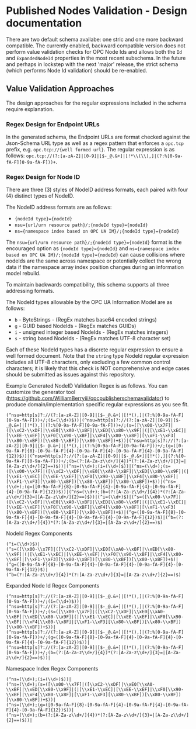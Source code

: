 # Published Nodes Validation - Design documentation

There are two default schema availabe: one stric and one more backward compatible. The currently enabled, 
backward compatible version does not perform value validation checks for OPC Node Ids and allows both 
the `Id` and `ExpandedNodeId` properties in the most recent subschema. In the future and perhaps in lockstep
with the next 'major' release, the strict schema (which performs Node Id validation) should be re-enabled.

## Value Validation Approaches

The design approaches for the regular expressions included in the schema require explanation. 

### Regex Design for Endpoint URLs

In the generated schema, the Endpoint URLs are format checked against the Json-Schema URL
type as well as a regex pattern that enforces a `opc.tcp` prefix, e.g. `opc.tcp://{well formed url}`.
The regular expression is as follows: `opc.tcp://(?:[a-zA-Z]|[0-9]|[$-_@.&+]|[!*\\(\\),]|(?:%[0-9a-fA-F][0-9a-fA-F]))+`.

### Regex Design for Node ID

There are three (3) styles of NodeID address formats, each paired with four (4) distinct types
of NodeID.

The NodeID address formats are as follows:

- `{nodeId type}={nodeId}`
- `nsu={url/urn resource path}/;{nodeId type}={nodeId}`
- `ns={namespace index based on OPC UA IM}/;{nodeId type}={nodeId}`

The `nsu={url/urn resource path}/;{nodeId type}={nodeId}` format is the encouraged option as
`{nodeId type}={nodeId}` and `ns={namespace index based on OPC UA IM}/;{nodeId type}={nodeId}`
can cause collisions where nodeIds are the same across namespace or potentially collect the
wrong data if the namespace array index position changes during an information model rebuild.

To maintain backwards compatibility, this schema supports all three addressing formats.

The NodeId types allowable by the OPC UA Information Model are as follows:

- `b` - ByteStrings - (RegEx matches base64 encoded strings)
- `g` - GUID based NodeIds - (RegEx matches GUIDs)
- `i` - unsigned integer based NodeIds - (RegEx matches integers)
- `s` - string based NodeIds -  (RegEx matches UTF-8 character set)

Each of these NodeId types has a discrete regular expression to ensure a well formed document.
Note that the `string` type NodeId regular expression includes all UTF-8 characters, only
excluding a few common control characters; it is likely that this check is NOT comprehensive
and edge cases should be submitted as issues against this repository.

Example Generated NodeID Validation Regex is as follows. You can customize the generator tool
(https://github.com/WilliamBerryiii/opcpublisherschemavalidator)
to produce domain/implementation specific regular expressions as you see fit.

```text
(^nsu=http[s]?://(?:[a-zA-Z]|[0-9]|[$-_@.&+]|[!*(),]|(?:%[0-9a-fA-F][0-9a-fA-F]))+/;(i=(\\d+)$))|(^nsu=http[s]?://(?:[a-zA-Z]|[0-9]|[$-_@.&+]|[!*(),]|(?:%[0-9a-fA-F][0-9a-fA-F]))+/;(s=([\\x00-\\x7F]|([\\xC2-\\xDF]|\\xE0[\\xA0-\\xBF]|\\xED[\\x80-\\x9F]|(|[\\xE1-\\xEC]|[\\xEE-\\xEF]|\\xF0[\\x90-\\xBF]|\\xF4[\\x80-\\x8F]|[\\xF1-\\xF3][\\x80-\\xBF])[\\x80-\\xBF])[\\x80-\\xBF])+$))|(^nsu=http[s]?://(?:[a-zA-Z]|[0-9]|[$-_@.&+]|[!*(),]|(?:%[0-9a-fA-F][0-9a-fA-F]))+/;(g=([0-9a-fA-F]{8}-[0-9a-fA-F]{4}-[0-9a-fA-F]{4}-[0-9a-fA-F]{4}-[0-9a-fA-F]{12})$))|(^nsu=http[s]?://(?:[a-zA-Z]|[0-9]|[$-_@.&+]|[!*(),]|(?:%[0-9a-fA-F][0-9a-fA-F]))+/;(b=(?:[A-Za-z\\d+/]{4})*(?:[A-Za-z\\d+/]{3}=|[A-Za-z\\d+/]{2}==)$))|(^ns=(\\d+);(i=(\\d+)$))|(^ns=(\\d+);(s=([\\x00-\\x7F]|([\\xC2-\\xDF]|\\xE0[\\xA0-\\xBF]|\\xED[\\x80-\\x9F]|(|[\\xE1-\\xEC]|[\\xEE-\\xEF]|\\xF0[\\x90-\\xBF]|\\xF4[\\x80-\\x8F]|[\\xF1-\\xF3][\\x80-\\xBF])[\\x80-\\xBF])[\\x80-\\xBF])+$))|(^ns=(\\d+);(g=([0-9a-fA-F]{8}-[0-9a-fA-F]{4}-[0-9a-fA-F]{4}-[0-9a-fA-F]{4}-[0-9a-fA-F]{12})$))|(^ns=(\\d+);(b=(?:[A-Za-z\\d+/]{4})*(?:[A-Za-z\\d+/]{3}=|[A-Za-z\\d+/]{2}==)$))|(^i=(\\d+)$)|(^s=([\\x00-\\x7F]|([\\xC2-\\xDF]|\\xE0[\\xA0-\\xBF]|\\xED[\\x80-\\x9F]|(|[\\xE1-\\xEC]|[\\xEE-\\xEF]|\\xF0[\\x90-\\xBF]|\\xF4[\\x80-\\x8F]|[\\xF1-\\xF3][\\x80-\\xBF])[\\x80-\\xBF])[\\x80-\\xBF])+$)|(^g=([0-9a-fA-F]{8}-[0-9a-fA-F]{4}-[0-9a-fA-F]{4}-[0-9a-fA-F]{4}-[0-9a-fA-F]{12})$)|(^b=(?:[A-Za-z\\d+/]{4})*(?:[A-Za-z\\d+/]{3}=|[A-Za-z\\d+/]{2}==)$)
```

NodeId Regex Components

```text
(^i=(\\d+)$)|
(^s=([\\x00-\\x7F]|([\\xC2-\\xDF]|\\xE0[\\xA0-\\xBF]|\\xED[\\x80-\\x9F]|(|[\\xE1-\\xEC]|[\\xEE-\\xEF]|\\xF0[\\x90-\\xBF]|\\xF4[\\x80-\\x8F]|[\\xF1-\\xF3][\\x80-\\xBF])[\\x80-\\xBF])[\\x80-\\xBF])+$)|
(^g=([0-9a-fA-F]{8}-[0-9a-fA-F]{4}-[0-9a-fA-F]{4}-[0-9a-fA-F]{4}-[0-9a-fA-F]{12})$)|
(^b=(?:[A-Za-z\\d+/]{4})*(?:[A-Za-z\\d+/]{3}=|[A-Za-z\\d+/]{2}==)$)
```

Expanded Node Id Regex Components

```text
(^nsu=http[s]?://(?:[a-zA-Z]|[0-9]|[$-_@.&+]|[!*(),]|(?:%[0-9a-fA-F][0-9a-fA-F]))+/;(i=(\\d+)$))|
(^nsu=http[s]?://(?:[a-zA-Z]|[0-9]|[$-_@.&+]|[!*(),]|(?:%[0-9a-fA-F][0-9a-fA-F]))+/;(s=([\\x00-\\x7F]|([\\xC2-\\xDF]|\\xE0[\\xA0-\\xBF]|\\xED[\\x80-\\x9F]|(|[\\xE1-\\xEC]|[\\xEE-\\xEF]|\\xF0[\\x90-\\xBF]|\\xF4[\\x80-\\x8F]|[\\xF1-\\xF3][\\x80-\\xBF])[\\x80-\\xBF])[\\x80-\\xBF])+$))|
(^nsu=http[s]?://(?:[a-zA-Z]|[0-9]|[$-_@.&+]|[!*(),]|(?:%[0-9a-fA-F][0-9a-fA-F]))+/;(g=([0-9a-fA-F]{8}-[0-9a-fA-F]{4}-[0-9a-fA-F]{4}-[0-9a-fA-F]{4}-[0-9a-fA-F]{12})$))|
(^nsu=http[s]?://(?:[a-zA-Z]|[0-9]|[$-_@.&+]|[!*(),]|(?:%[0-9a-fA-F][0-9a-fA-F]))+/;(b=(?:[A-Za-z\\d+/]{4})*(?:[A-Za-z\\d+/]{3}=|[A-Za-z\\d+/]{2}==)$))|
```

Namespace Index Regex Components

```text
(^ns=(\\d+);(i=(\\d+)$))|
(^ns=(\\d+);(s=([\\x00-\\x7F]|([\\xC2-\\xDF]|\\xE0[\\xA0-\\xBF]|\\xED[\\x80-\\x9F]|(|[\\xE1-\\xEC]|[\\xEE-\\xEF]|\\xF0[\\x90-\\xBF]|\\xF4[\\x80-\\x8F]|[\\xF1-\\xF3][\\x80-\\xBF])[\\x80-\\xBF])[\\x80-\\xBF])+$))|
(^ns=(\\d+);(g=([0-9a-fA-F]{8}-[0-9a-fA-F]{4}-[0-9a-fA-F]{4}-[0-9a-fA-F]{4}-[0-9a-fA-F]{12})$))|
(^ns=(\\d+);(b=(?:[A-Za-z\\d+/]{4})*(?:[A-Za-z\\d+/]{3}=|[A-Za-z\\d+/]{2}==)$))|
```

